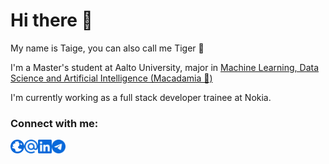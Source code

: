 # Hi there 👋

My name is Taige, you can also call me Tiger 🐯

I'm a Master's student at Aalto University, major in [Machine Learning, Data Science and Artificial Intelligence (Macadamia 🌰)](https://into.aalto.fi/display/enccis/Machine+Learning%2C+Data+Science+and+Artificial+Intelligence+%28Macadamia%29+2022-2024)

I'm currently working as a full stack developer trainee at Nokia.

### Connect with me:

[<img align="left" alt="Website" width="22px" src="./globe.svg" />](https://taige.wang/ "Portfolio")
[<img align="left" alt="Email" width="22px" src="./email.svg" />](mailto:taige.wang@aalto.fi "E-mail")
[<img align="left" alt="LinkedIn" width="22px" src="./linkedin.svg" />](https://www.linkedin.com/in/taige-wang/ "LinkedIn")
[<img align="left" alt="Telegram" width="22px" src="./telegram.svg" />](https://t.me/xiaoxiaobt "Telegram")

